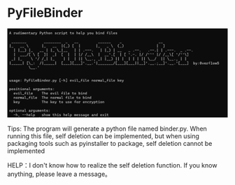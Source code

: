 # PyFileBinder


![avatar](https://github.com/wxi3/PyFileBinder/blob/main/usage.png)

Tips: The program will generate a python file named binder.py. When running this file, self deletion can be implemented, but when using packaging tools such as pyinstaller to package, self deletion cannot be implemented


HELP：I don't know how to realize the self deletion function. If you know anything, please leave a message。
